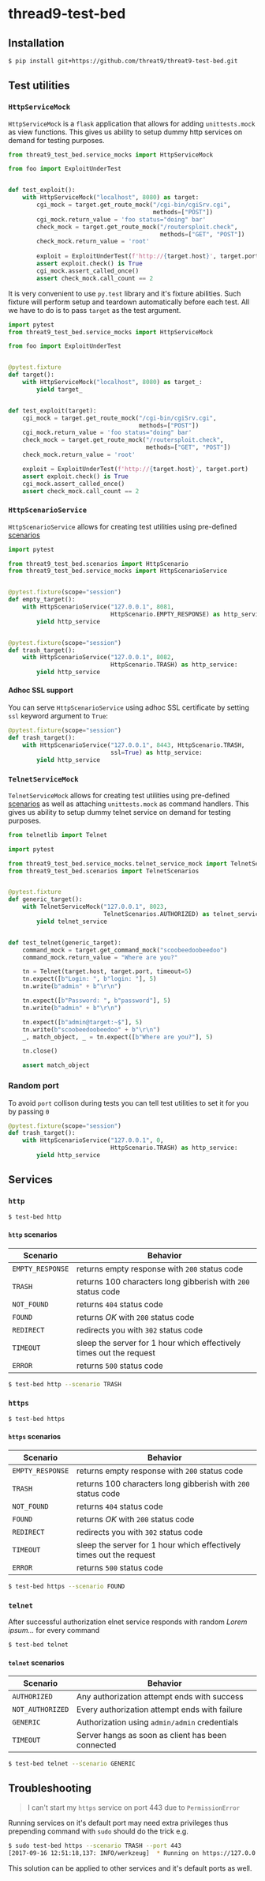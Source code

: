 # thread9-test-bed

## Installation
```bash
$ pip install git+https://github.com/threat9/threat9-test-bed.git
```

## Test utilities

### `HttpServiceMock`
`HttpServiceMock` is a `flask` application that allows for  adding 
`unittests.mock`  as view functions. This gives us ability to setup dummy 
http services on demand for testing purposes.

```python
from threat9_test_bed.service_mocks import HttpServiceMock

from foo import ExploitUnderTest


def test_exploit():
    with HttpServiceMock("localhost", 8080) as target: 
        cgi_mock = target.get_route_mock("/cgi-bin/cgiSrv.cgi",
                                         methods=["POST"])
        cgi_mock.return_value = 'foo status="doing" bar'
        check_mock = target.get_route_mock("/routersploit.check",
                                           methods=["GET", "POST"])
        check_mock.return_value = 'root'
    
        exploit = ExploitUnderTest(f'http://{target.host}', target.port)
        assert exploit.check() is True
        cgi_mock.assert_called_once()
        assert check_mock.call_count == 2
```
It is very convenient to use `py.test` library and it's fixture abilities. 
Such fixture will perform setup and teardown automatically before each test. 
All we have to do is to pass `target` as the test argument.
```python
import pytest
from threat9_test_bed.service_mocks import HttpServiceMock

from foo import ExploitUnderTest


@pytest.fixture
def target():
    with HttpServiceMock("localhost", 8080) as target_:
        yield target_


def test_exploit(target):
    cgi_mock = target.get_route_mock("/cgi-bin/cgiSrv.cgi",
                                     methods=["POST"])
    cgi_mock.return_value = 'foo status="doing" bar'
    check_mock = target.get_route_mock("/routersploit.check",
                                       methods=["GET", "POST"])
    check_mock.return_value = 'root'

    exploit = ExploitUnderTest(f'http://{target.host}', target.port)
    assert exploit.check() is True
    cgi_mock.assert_called_once()
    assert check_mock.call_count == 2
```
### `HttpScenarioService`
`HttpScenarioService` allows for creating test utilities using pre-defined
[scenarios](#http-scenarios)
```python
import pytest

from threat9_test_bed.scenarios import HttpScenario
from threat9_test_bed.service_mocks import HttpScenarioService


@pytest.fixture(scope="session")
def empty_target():
    with HttpScenarioService("127.0.0.1", 8081,
                             HttpScenario.EMPTY_RESPONSE) as http_service:
        yield http_service


@pytest.fixture(scope="session")
def trash_target():
    with HttpScenarioService("127.0.0.1", 8082,
                             HttpScenario.TRASH) as http_service:
        yield http_service

```

#### Adhoc SSL support
You can serve `HttpScenarioService` using adhoc SSL certificate by setting
`ssl` keyword argument to `True`:

```python
@pytest.fixture(scope="session")
def trash_target():
    with HttpScenarioService("127.0.0.1", 8443, HttpScenario.TRASH, 
                             ssl=True) as http_service:
        yield http_service
```

### `TelnetServiceMock`
`TelnetServiceMock` allows for creating test utilities using pre-defined
[scenarios](#telnet-scenarios) as well as attaching `unittests.mock`
as command handlers. This gives us ability to setup dummy telnet service
on demand for testing purposes.
```python
from telnetlib import Telnet

import pytest

from threat9_test_bed.service_mocks.telnet_service_mock import TelnetServiceMock
from threat9_test_bed.scenarios import TelnetScenarios


@pytest.fixture
def generic_target():
    with TelnetServiceMock("127.0.0.1", 8023,
                           TelnetScenarios.AUTHORIZED) as telnet_service:
        yield telnet_service


def test_telnet(generic_target):
    command_mock = target.get_command_mock("scoobeedoobeedoo")
    command_mock.return_value = "Where are you?"

    tn = Telnet(target.host, target.port, timeout=5)
    tn.expect([b"Login: ", b"login: "], 5)
    tn.write(b"admin" + b"\r\n")

    tn.expect([b"Password: ", b"password"], 5)
    tn.write(b"admin" + b"\r\n")

    tn.expect([b"admin@target:~$"], 5)
    tn.write(b"scoobeedoobeedoo" + b"\r\n")
    _, match_object, _ = tn.expect([b"Where are you?"], 5)

    tn.close()

    assert match_object
```

### Random port
To avoid `port` collison during tests you can tell test utilities to set
it for you by passing `0`
```python
@pytest.fixture(scope="session")
def trash_target():
    with HttpScenarioService("127.0.0.1", 0,
                             HttpScenario.TRASH) as http_service:
        yield http_service
```

## Services
### `http`
```bash
$ test-bed http
```
#### `http` scenarios
|Scenario 	        |   Behavior    |
|-------------------|---------------|
|`EMPTY_RESPONSE`   |   returns empty response with `200` status code                       |
|`TRASH`            |   returns 100 characters long gibberish with `200` status code        |
|`NOT_FOUND`        |   returns `404` status code                                           |
|`FOUND`            |   returns _OK_ with `200` status code                                 |
|`REDIRECT`         |   redirects you with `302` status code                                |
|`TIMEOUT`          |   sleep the server for 1 hour which effectively times out the request |
|`ERROR`            |   returns `500` status code                                           |                                          |

```bash
$ test-bed http --scenario TRASH
```

### `https`
```bash
$ test-bed https
```

#### `https` scenarios
|Scenario 	        |   Behavior    |
|-------------------|---------------|
|`EMPTY_RESPONSE`   |   returns empty response with `200` status code                       |
|`TRASH`            |   returns 100 characters long gibberish with `200` status code        |
|`NOT_FOUND`        |   returns `404` status code                                           |
|`FOUND`            |   returns _OK_ with `200` status code                                 |
|`REDIRECT`         |   redirects you with `302` status code                                |
|`TIMEOUT`          |   sleep the server for 1 hour which effectively times out the request |
|`ERROR`            |   returns `500` status code                                           |

```bash
$ test-bed https --scenario FOUND
```

### `telnet`
After successful authorization elnet service responds with random
_Lorem ipsum..._ for every command
```bash
$ test-bed telnet
```
#### `telnet` scenarios
|Scenario 	        |   Behavior    |
|-------------------|---------------|
|`AUTHORIZED`       |   Any authorization attempt ends with success         |
|`NOT_AUTHORIZED`   |   Every authorization attempt ends with failure       |
|`GENERIC`          |   Authorization using `admin/admin` credentials       |
|`TIMEOUT`          |   Server hangs as soon as client has been connected   |

```bash
$ test-bed telnet --scenario GENERIC
```

## Troubleshooting
> I can't start my `https` service on port 443 due to `PermissionError`

Running services on it's default port may need extra privileges thus 
prepending command with `sudo` should do the trick e.g.
```bash
$ sudo test-bed https --scenario TRASH --port 443
[2017-09-16 12:51:18,137: INFO/werkzeug]  * Running on https://127.0.0.1:443/ (Press CTRL+C to quit)
```
This solution can be applied to other services and it's default ports as well.